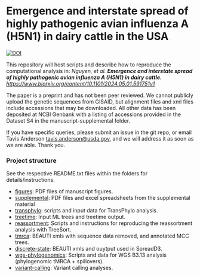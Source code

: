 # Emergence and interstate spread of highly pathogenic avian influenza A (H5N1) in dairy cattle in the USA
[![DOI](https://zenodo.org/badge/795082303.svg)](https://doi.org/10.5281/zenodo.14510300)

This repository will host scripts and describe how to reproduce the computational analysis in:
*Nguyen, et al. **Emergence and interstate spread of highly pathogenic avian influenza A (H5N1) in dairy cattle**. https://www.biorxiv.org/content/10.1101/2024.05.01.591751v1*

The paper is a preprint and has not been peer reviewed. We cannot publicly upload the genetic sequences from GISAID, but alignment files and xml files include accessions that may be downloaded. All other data has been deposited at NCBI Genbank with a listing of accessions provided in the Dataset S4 in the manuscript-supplemental folder.

If you have specific queries, please submit an issue in the git repo, or email Tavis Anderson <tavis.anderson@usda.gov>, and we will address it as soon as we are able. Thank you.

### Project structure ###
See the respective README.txt files within the folders for details/instructions.
- [figures](manuscript-figures/): PDF files of manuscript figures.
- [supplemental](manuscript-supplemental/): PDF files and excel spreadsheets from the supplemental material
- [transphylo](transphylo-analysis/): scripts and input data for TransPhylo analysis.
- [treetime](treetime/): Input ML trees and treetime output.
- [reassortment](reassortment-analysis/): Scripts and instructions for reproducing the reassortment analysis with TreeSort.
- [tmrca](tmrca): BEAUTI xmls with sequence data removed, and annotated MCC trees.
- [discrete-state](discrete-state/): BEAUTI xmls and ouytput used in SpreadD3.
- [wgs-phylogenomics](wgs-phylogenomics/): Scripts and data for WGS B3.13 analysis (phylogenomic tMRCA + spillovers).
- [variant-calling](variant-calling/): Variant calling analyses.
